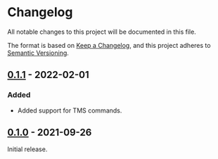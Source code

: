 # Changelog
All notable changes to this project will be documented in this file.

The format is based on [Keep a Changelog](https://keepachangelog.com/en/1.0.0/),
and this project adheres to [Semantic Versioning](https://semver.org/spec/v2.0.0.html).

## [0.1.1] - 2022-02-01
### Added
- Added support for TMS commands.

## [0.1.0] - 2021-09-26

Initial release.

[Unreleased]: https://github.com/ftdi-rs/ftdi-mpsse/compare/v0.1.0...HEAD
[0.1.1]: https://github.com/ftdi-rs/ftdi-mpsse/compare/v0.1.0...v0.1.1
[0.1.0]: https://github.com/ftdi-rs/ftdi-mpsse/releases/tag/v0.1.0
